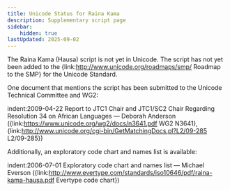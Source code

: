 ```yaml
---
title: Unicode Status for Raina Kama
description: Supplementary script page
sidebar:
    hidden: true
lastUpdated: 2025-09-02
---
```


The Raina Kama (Hausa) script is not yet in Unicode. The script has not yet been added to the {link:http://www.unicode.org/roadmaps/smp/ Roadmap to the SMP} for the Unicode Standard.

[comment]: # (end of intro)

[comment]: # (start of blocks)



[comment]: # (end of blocks)

[comment]: # (start of chars)



[comment]: # (end of chars)

[comment]: # (start of rest)

One document that mentions the script has been submitted to the Unicode Technical Committee and WG2:

indent:2009-04-22 Report to JTC1 Chair and JTC1/SC2 Chair Regarding Resolution 34 on African Languages — Deborah Anderson ({link:https://www.unicode.org/wg2/docs/n3641.pdf WG2 N3641}, {link:http://www.unicode.org/cgi-bin/GetMatchingDocs.pl?L2/09-285 L2/09-285})


Additionally, an exploratory code chart and names list is available:

indent:2006-07-01 Exploratory code chart and names list — Michael Everson ({link:http://www.evertype.com/standards/iso10646/pdf/raina-kama-hausa.pdf Evertype code chart})
